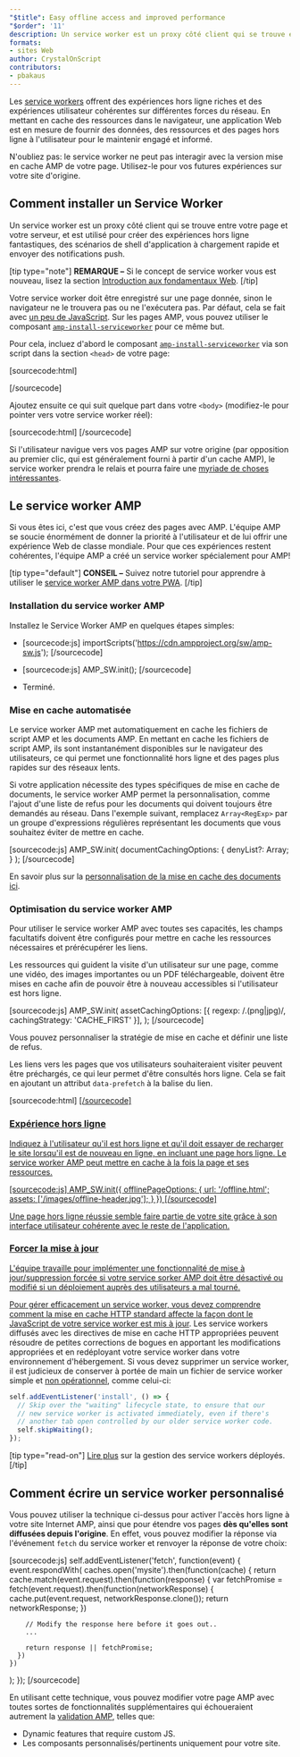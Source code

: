 ```yaml
---
"$title": Easy offline access and improved performance
"$order": '11'
description: Un service worker est un proxy côté client qui se trouve entre votre page et votre serveur, et est utilisé pour créer des expériences hors ligne fantastiques, ...
formats:
- sites Web
author: CrystalOnScript
contributors:
- pbakaus
---
```


Les [service workers](https://developer.mozilla.org/en-US/docs/Web/API/Service_Worker_API) offrent des expériences hors ligne riches et des expériences utilisateur cohérentes sur différentes forces du réseau. En mettant en cache des ressources dans le navigateur, une application Web est en mesure de fournir des données, des ressources et des pages hors ligne à l'utilisateur pour le maintenir engagé et informé.

N'oubliez pas: le service worker ne peut pas interagir avec la version mise en cache AMP de votre page. Utilisez-le pour vos futures expériences sur votre site d'origine.

## Comment installer un Service Worker

Un service worker est un proxy côté client qui se trouve entre votre page et votre serveur, et est utilisé pour créer des expériences hors ligne fantastiques, des scénarios de shell d'application à chargement rapide et envoyer des notifications push.

[tip type="note"] **REMARQUE –** Si le concept de service worker vous est nouveau, lisez la section [Introduction aux fondamentaux Web](https://developers.google.com/web/fundamentals/getting-started/primers/service-workers). [/tip]

Votre service worker doit être enregistré sur une page donnée, sinon le navigateur ne le trouvera pas ou ne l'exécutera pas. Par défaut, cela se fait avec [un peu de JavaScript](https://developers.google.com/web/fundamentals/instant-and-offline/service-worker/registration). Sur les pages AMP, vous pouvez utiliser le composant [`amp-install-serviceworker`](../../../documentation/components/reference/amp-install-serviceworker.md) pour ce même but.

Pour cela, incluez d'abord le composant [`amp-install-serviceworker`](../../../documentation/components/reference/amp-install-serviceworker.md) via son script dans la section `<head>` de votre page:

[sourcecode:html]

<script async custom-element="amp-install-serviceworker"
  src="https://cdn.ampproject.org/v0/amp-install-serviceworker-0.1.js"></script>

[/sourcecode]

Ajoutez ensuite ce qui suit quelque part dans votre `<body>` (modifiez-le pour pointer vers votre service worker réel):

[sourcecode:html]
<amp-install-serviceworker
      src="https://www.your-domain.com/serviceworker.js"
      layout="nodisplay">
</amp-install-serviceworker>
[/sourcecode]

Si l'utilisateur navigue vers vos pages AMP sur votre origine (par opposition au premier clic, qui est généralement fourni à partir d'un cache AMP), le service worker prendra le relais et pourra faire une [myriade de choses intéressantes](https://developers.google.com/web/fundamentals/instant-and-offline/offline-ux).

## Le service worker AMP

Si vous êtes ici, c'est que vous créez des pages avec AMP. L'équipe AMP se soucie énormément de donner la priorité à l'utilisateur et de lui offrir une expérience Web de classe mondiale. Pour que ces expériences restent cohérentes, l'équipe AMP a créé un service worker spécialement pour AMP!

[tip type="default"] **CONSEIL –** Suivez notre tutoriel pour apprendre à utiliser le [service worker AMP dans votre PWA](/content/amp-dev/documentation/guides-and-tutorials/optimize-measure/amp_to_pwa.md). [/tip]

### Installation du service worker AMP

Installez le Service Worker AMP en quelques étapes simples:

- [sourcecode:js]  importScripts('https://cdn.ampproject.org/sw/amp-sw.js');  [/sourcecode]

- [sourcecode:js]
      AMP_SW.init();
      [/sourcecode]

- Terminé.

### Mise en cache automatisée

Le service worker AMP met automatiquement en cache les fichiers de script AMP et les documents AMP. En mettant en cache les fichiers de script AMP, ils sont instantanément disponibles sur le navigateur des utilisateurs, ce qui permet une fonctionnalité hors ligne et des pages plus rapides sur des réseaux lents.

Si votre application nécessite des types spécifiques de mise en cache de documents, le service worker AMP permet la personnalisation, comme l'ajout d'une liste de refus pour les documents qui doivent toujours être demandés au réseau. Dans l'exemple suivant, remplacez `Array<RegExp>` par un groupe d'expressions régulières représentant les documents que vous souhaitez éviter de mettre en cache.

[sourcecode:js]
AMP_SW.init(
documentCachingOptions: {
denyList?: Array<RegExp>;
}
);
[/sourcecode]

En savoir plus sur la [personnalisation de la mise en cache des documents ici](https://github.com/ampproject/amp-sw/tree/master/src/modules/document-caching).

### Optimisation du service worker AMP

Pour utiliser le service worker AMP avec toutes ses capacités, les champs facultatifs doivent être configurés pour mettre en cache les ressources nécessaires et prérécupérer les liens.

Les ressources qui guident la visite d'un utilisateur sur une page, comme une vidéo, des images importantes ou un PDF téléchargeable, doivent être mises en cache afin de pouvoir être à nouveau accessibles si l'utilisateur est hors ligne.

[sourcecode:js]
AMP_SW.init(
assetCachingOptions: [{
regexp: /\.(png|jpg)/,
cachingStrategy: 'CACHE_FIRST'
}],
);
[/sourcecode]

Vous pouvez personnaliser la stratégie de mise en cache et définir une liste de refus.

Les liens vers les pages que vos utilisateurs souhaiteraient visiter peuvent être préchargés, ce qui leur permet d'être consultés hors ligne. Cela se fait en ajoutant un attribut `data-prefetch` à la balise du lien.

[sourcecode:html]
<a href='....' data-rel='prefetch' />
[/sourcecode]

### Expérience hors ligne

Indiquez à l'utilisateur qu'il est hors ligne et qu'il doit essayer de recharger le site lorsqu'il est de nouveau en ligne, en incluant une page hors ligne. Le service worker AMP peut mettre en cache à la fois la page et ses ressources.

[sourcecode:js]
AMP_SW.init({
offlinePageOptions: {
url: '/offline.html';
assets: ['/images/offline-header.jpg'];
}
})
[/sourcecode]

Une page hors ligne réussie semble faire partie de votre site grâce à son interface utilisateur cohérente avec le reste de l'application.

### Forcer la mise à jour

L'équipe travaille pour implémenter une fonctionnalité de mise à jour/suppression forcée si votre service sorker AMP doit être désactivé ou modifié si un déploiement auprès des utilisateurs a mal tourné.

Pour gérer efficacement un service worker, vous devez comprendre comment [la mise en cache HTTP standard affecte la façon dont le JavaScript de votre service worker est mis à jour](https://developers.google.com/web/updates/2018/06/fresher-sw). Les service workers diffusés avec les directives de mise en cache HTTP appropriées peuvent résoudre de petites corrections de bogues en apportant les modifications appropriées et en redéployant votre service worker dans votre environnement d'hébergement. Si vous devez supprimer un service worker, il est judicieux de conserver à portée de main un fichier de service worker simple et [non opérationnel](https://en.wikipedia.org/wiki/NOP), comme celui-ci:

```js
self.addEventListener('install', () => {
  // Skip over the "waiting" lifecycle state, to ensure that our
  // new service worker is activated immediately, even if there's
  // another tab open controlled by our older service worker code.
  self.skipWaiting();
});
```

[tip type="read-on"] [Lire plus](https://stackoverflow.com/questions/33986976/how-can-i-remove-a-buggy-service-worker-or-implement-a-kill-switch/38980776#38980776) sur la gestion des service workers déployés. [/tip]

## Comment écrire un service worker personnalisé

Vous pouvez utiliser la technique ci-dessus pour activer l'accès hors ligne à votre site Internet AMP, ainsi que pour étendre vos pages **dès qu'elles sont diffusées depuis l'origine**. En effet, vous pouvez modifier la réponse via l'événement `fetch` du service worker et renvoyer la réponse de votre choix:

[sourcecode:js]
self.addEventListener('fetch', function(event) {
event.respondWith(
caches.open('mysite').then(function(cache) {
return cache.match(event.request).then(function(response) {
var fetchPromise = fetch(event.request).then(function(networkResponse) {
cache.put(event.request, networkResponse.clone());
return networkResponse;
})

        // Modify the response here before it goes out..
        ...

        return response || fetchPromise;
      })
    })

);
});
[/sourcecode]

En utilisant cette technique, vous pouvez modifier votre page AMP avec toutes sortes de fonctionnalités supplémentaires qui échoueraient autrement la [validation AMP](../../../documentation/guides-and-tutorials/learn/validation-workflow/validate_amp.md), telles que:

- Dynamic features that require custom JS.
- Les composants personnalisés/pertinents uniquement pour votre site.
